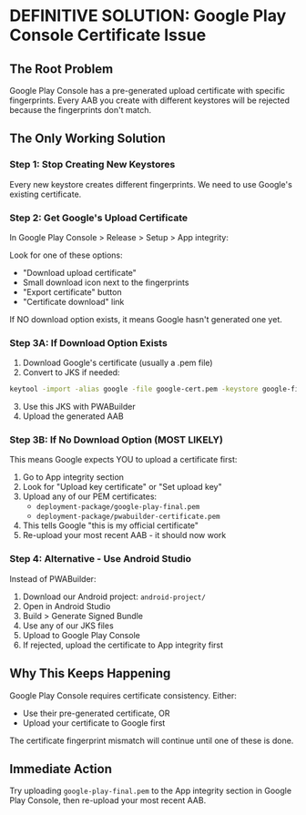 # DEFINITIVE SOLUTION: Google Play Console Certificate Issue

## The Root Problem
Google Play Console has a pre-generated upload certificate with specific fingerprints. Every AAB you create with different keystores will be rejected because the fingerprints don't match.

## The Only Working Solution

### Step 1: Stop Creating New Keystores
Every new keystore creates different fingerprints. We need to use Google's existing certificate.

### Step 2: Get Google's Upload Certificate
In Google Play Console > Release > Setup > App integrity:

Look for one of these options:
- "Download upload certificate" 
- Small download icon next to the fingerprints
- "Export certificate" button
- "Certificate download" link

If NO download option exists, it means Google hasn't generated one yet.

### Step 3A: If Download Option Exists
1. Download Google's certificate (usually a .pem file)
2. Convert to JKS if needed:
```bash
keytool -import -alias google -file google-cert.pem -keystore google-final.jks -storepass journowl2024
```
3. Use this JKS with PWABuilder
4. Upload the generated AAB

### Step 3B: If No Download Option (MOST LIKELY)
This means Google expects YOU to upload a certificate first:

1. Go to App integrity section
2. Look for "Upload key certificate" or "Set upload key"
3. Upload any of our PEM certificates:
   - `deployment-package/google-play-final.pem`
   - `deployment-package/pwabuilder-certificate.pem`
4. This tells Google "this is my official certificate"
5. Re-upload your most recent AAB - it should now work

### Step 4: Alternative - Use Android Studio
Instead of PWABuilder:
1. Download our Android project: `android-project/`
2. Open in Android Studio
3. Build > Generate Signed Bundle
4. Use any of our JKS files
5. Upload to Google Play Console
6. If rejected, upload the certificate to App integrity first

## Why This Keeps Happening
Google Play Console requires certificate consistency. Either:
- Use their pre-generated certificate, OR  
- Upload your certificate to Google first

The certificate fingerprint mismatch will continue until one of these is done.

## Immediate Action
Try uploading `google-play-final.pem` to the App integrity section in Google Play Console, then re-upload your most recent AAB.